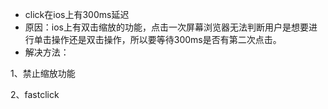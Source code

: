 - click在ios上有300ms延迟
- 原因：ios上有双击缩放的功能，点击一次屏幕浏览器无法判断用户是想要进行单击操作还是双击操作，所以要等待300ms是否有第二次点击。
- 解决方法：

1、禁止缩放功能

2、fastclick
